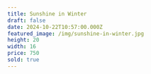 ```yaml
---
title: Sunshine in Winter
draft: false
date: 2024-10-22T10:57:00.000Z
featured_image: /img/sunshine-in-winter.jpg
height: 20
width: 16
price: 750
sold: true
---
```

